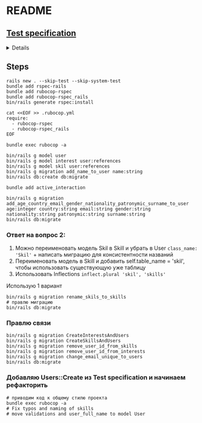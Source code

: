 # README

## [Test specification](https://gist.github.com/wwwermishel/fd2c7973520c270c508720ba3a20e09c)

<summary></summary>
<details>
123
</details>

## Steps

```shell
rails new . --skip-test --skip-system-test
bundle add rspec-rails
bundle add rubocop-rspec
bundle add rubocop-rspec_rails
bin/rails generate rspec:install

cat <<EOF >> .rubocop.yml
require:
  - rubocop-rspec
  - rubocop-rspec_rails
EOF

bundle exec rubocop -a
```

```shell
bin/rails g model user
bin/rails g model interest user:references
bin/rails g model skil user:references
bin/rails g migration add_name_to_user name:string
bin/rails db:create db:migrate
```

```shell
bundle add active_interaction
```

```shell
bin/rails g migration add_age_country_email_gender_nationality_patronymic_surname_to_user age:integer country:string email:string gender:string nationality:string patronymic:string surname:string
bin/rails db:migrate
```

### Ответ на вопрос 2:

1. Можно переименовать модель Skil в Skill и убрать в User `class_name: 'Skil'` + написать миграцию для консистентности названий
2. Переименовать модель в Skill и добавить self.table_name = 'skil', чтобы использовать существующую уже таблицу
3. Использовать Inflections `inflect.plural 'skil', 'skills'`

Использую 1 вариант

```shell
bin/rails g migration rename_skils_to_skills
# правлю миграцию
bin/rails db:migrate
```

### Правлю связи
```shell
bin/rails g migration CreateInterestsAndUsers
bin/rails g migration CreateSkillsAndUsers
bin/rails g migration remove_user_id_from_skills
bin/rails g migration remove_user_id_from_interests
bin/rails g migration change_email_unique_to_users
bin/rails db:migrate
```

### Добавляю Users::Create из Test specification и начинаем рефакторить
```shell
# приводим код к общему стилю проекта
bundle exec rubocop -a
# Fix typos and naming of skills
# move validations and user_full_name to model User
```
